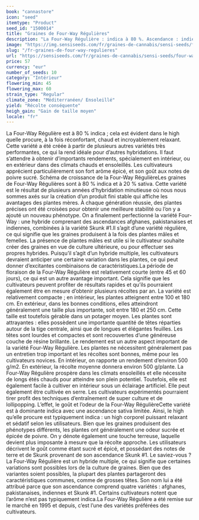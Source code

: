 ```yaml
---
book: "cannastore"
icon: "seed"
itemtype: "Product"
seed_id: "1500014"
title: "Graines de Four-Way Régulières"
description: "La Four-Way Régulière : indica à 80 %. Ascendance : indienne, afghane, pakistanaise et Skunk #1. Rendement : important. Goût et arôme : épicés et sucrés."
image: "https://img.sensiseeds.com/fr/graines-de-cannabis/sensi-seeds/four-way-image.png"
slug: "/fr-graines-de-four-way-regulieres"
url: "https://sensiseeds.com/fr/graines-de-cannabis/sensi-seeds/four-way?a_aid=cannastore"
price: 57
currency: "eur"
number_of_seeds: 10
category: "Intérieur"
flowering_min: 45
flowering_max: 60
strain_type: "Regular"
climate_zone: "Méditerranéen/ Ensoleillé"
yield: "Récolte conséquente"
heigh_gain: "Gain de taille moyen"
locale: "fr"
---
```

La Four-Way Régulière est à 80 % indica ; cela est évident dans le high quelle procure, à la fois réconfortant, chaud et incroyablement relaxant. Cette variété a été créée à partir de plusieurs autres variétés très performantes, ce qui la rend idéale pour d’autres hybridations. Il faut s’attendre à obtenir d’importants rendements, spécialement en intérieur, ou en extérieur dans des climats chauds et ensoleillés. Les cultivateurs apprécient particulièrement son fort arôme épicé, et son goût aux notes de poivre sucré. Schéma de croissance de la Four-Way RégulièreLes graines de Four-Way Régulières sont à 80 % indica et à 20 % sativa. Cette variété est le résultat de plusieurs années d’hybridation minutieuse où nous nous sommes axés sur la création d’un produit fini stable qui affiche les avantages des plantes mères. À chaque génération réussie, des plantes précises ont été croisées pour obtenir une meilleure stabilité ou l’on y a ajouté un nouveau phénotype. On a finalement perfectionné la variété Four-Way : une hybride comprenant des ascendances afghanes, pakistanaises et indiennes, combinées à la variété Skunk #1.Il s’agit d’une variété régulière, ce qui signifie que les graines produisent à la fois des plantes mâles et femelles. La présence de plantes mâles est utile si le cultivateur souhaite créer des graines en vue de culture ultérieure, ou pour effectuer ses propres hybrides. Puisqu’il s’agit d’un hybride multiple, les cultivateurs devraient anticiper une certaine variation dans les plantes, ce qui peut donner d’excitantes combinaisons de caractéristiques.La période de floraison de la Four-Way Régulière est relativement courte (entre 45 et 60 jours), ce qui est un autre avantage important. Cela signifie que les cultivateurs peuvent profiter de résultats rapides et qu’ils pourraient également être en mesure d’obtenir plusieurs récoltes par an. La variété est relativement compacte ; en intérieur, les plantes atteignent entre 100 et 180 cm. En extérieur, dans les bonnes conditions, elles atteindront généralement une taille plus importante, soit entre 180 et 250 cm. Cette taille est toutefois gérable dans un potager moyen. Les plantes sont attrayantes : elles possèdent une importante quantité de têtes réparties autour de la tige centrale, ainsi que de longues et élégantes feuilles. Les têtes sont lourdes et compactes et sont recouvertes d’une généreuse couche de résine brillante. Le rendement est un autre aspect important de la variété Four-Way Régulière. Les plantes ne nécessitent généralement pas un entretien trop important et les récoltes sont bonnes, même pour les cultivateurs novices. En intérieur, on rapporte un rendement d’environ 500 g/m2. En extérieur, la récolte moyenne donnera environ 500 g/plante. La Four-Way Régulière prospère dans les climats ensoleillés et elle nécessite de longs étés chauds pour atteindre son plein potentiel. Toutefois, elle est également facile à cultiver en intérieur sous un éclairage artificiel. Elle peut également être cultivée en serre. Les cultivateurs expérimentés pourraient tirer profit des techniques d’entraînement de super culture et de lollipopping. L’effet, le goût et l’odeur de la Four-Way RégulièreCette variété est à dominante indica avec une ascendance sativa limitée. Ainsi, le high qu’elle procure est typiquement indica : un high corporel puissant relaxant et sédatif selon les utilisateurs. Bien que les graines produisent des phénotypes différents, les plantes ont généralement une odeur sucrée et épicée de poivre. On y dénote également une touche terreuse, laquelle devient plus imposante à mesure que la récolte approche. Les utilisateurs décrivent le goût comme étant sucré et épicé, et possédant des notes de terre et de Skunk provenant de son ascendance Skunk #1. Le saviez-vous ? La Four-Way Régulière est un hybride multiple, ce qui signifie que certaines variations sont possibles lors de la culture de graines. Bien que des variantes soient possibles, la plupart des plantes partageront des caractéristiques communes, comme de grosses têtes. Son nom lui a été attribué parce que son ascendance comprend quatre variétés : afghanes, pakistanaises, indiennes et Skunk #1. Certains cultivateurs notent que l’arôme n’est pas typiquement indica.La Four-Way Régulière a été remise sur le marché en 1995 et depuis, c’est l’une des variétés préférées des cultivateurs.

